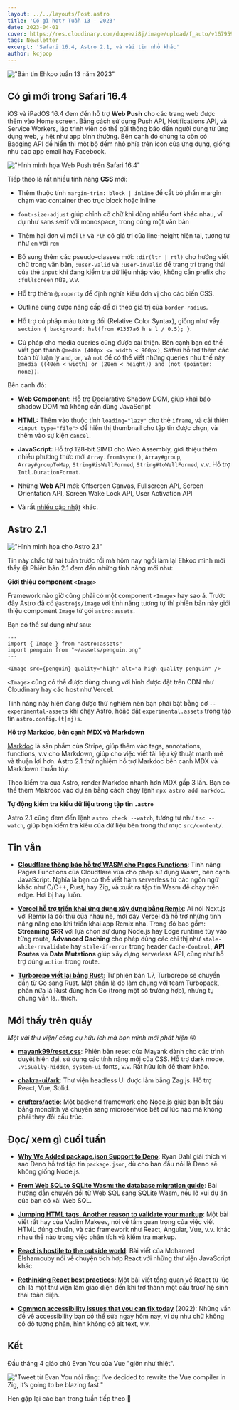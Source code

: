 ```yaml
---
layout: ../../layouts/Post.astro
title: 'Có gì hot? Tuần 13 - 2023'
date: 2023-04-01
cover: https://res.cloudinary.com/duqeezi8j/image/upload/f_auto/v1679593392/ehkoo/newsletters/w13-2023.png
tags: Newsletter
excerpt: 'Safari 16.4, Astro 2.1, và vài tin nhỏ khác'
author: kcjpop
---
```


!["Bản tin Ehkoo tuần 13 năm 2023"](https://res.cloudinary.com/duqeezi8j/image/upload/f_auto/v1679593392/ehkoo/newsletters/w13-2023.png)

## Có gì mới trong Safari 16.4

iOS và iPadOS 16.4 đem đến hỗ trợ **Web Push** cho các trang web được thêm vào Home screen. Bằng cách sử dụng Push API, Notifications API, và Service Workers, lập trình viên có thể gửi thông báo đến người dùng từ ứng dụng web, y hệt như app bình thường. Bên cạnh đó chúng ta còn có Badging API để hiển thị một bộ đếm nhỏ phía trên icon của ứng dụng, giống như các app email hay Facebook.

!["Hình minh họa Web Push trên Safari 16.4"](https://res.cloudinary.com/duqeezi8j/image/upload/f_auto/v1680416275/ehkoo/Web_Push_on_iOS.png)

Tiếp theo là rất nhiều tính năng **CSS** mới:

- Thêm thuộc tính `margin-trim: block | inline` để cắt bỏ phần margin chạm vào container theo trục block hoặc inline

- `font-size-adjust` giúp chỉnh cỡ chữ khi dùng nhiều font khác nhau, ví dụ như sans serif với monospace, trong cùng một văn bản

- Thêm hai đơn vị mới `lh` và `rlh` có giá trị của line-height hiện tại, tương tự như `em` với `rem`

- Bổ sung thêm các pseudo-classes mới: `:dir(ltr | rtl)` cho hướng viết chữ trong văn bản, `:user-valid` và `:user-invalid` để trang trí trạng thái của thẻ `input` khi đang kiểm tra dữ liệu nhập vào, không cần prefix cho `:fullscreen` nữa, v.v.

- Hỗ trợ thêm `@property` để định nghĩa kiểu đơn vị cho các biến CSS.

- Outline cũng được nâng cấp để đi theo giá trị của `border-radius`.

- Hỗ trợ cú pháp màu tương đối (Relative Color Syntax), giống như vầy `section { background: hsl(from #1357a6 h s l / 0.5); }`.

- Cú pháp cho media queries cũng được cải thiện. Bên cạnh bạn có thể viết gọn thành `@media (400px <= width < 900px)`, Safari hỗ trợ thêm các toán tử luận lý `and`, `or`, và `not` để có thể viết những queries như thế này `@media ((40em < width) or (20em < height)) and (not (pointer: none))`.

Bên cạnh đó:

- **Web Component**: Hỗ trợ Declarative Shadow DOM, giúp khai báo shadow DOM mà không cần dùng JavaScript

- **HTML:** Thêm vào thuộc tính `loading="lazy"` cho thẻ `iframe`, và cải thiện `<input type="file">` để hiển thị thumbnail cho tập tin được chọn, và thêm vào sự kiện `cancel`.

- **JavaScript:** Hỗ trợ 128-bit SIMD cho Web Assembly, giới thiệu thêm nhiều phương thức mới `Array.fromAsync()`, `Array#group`, `Array#groupToMap`, `String#isWellFormed`, `String#toWellFormed`, v.v. Hỗ trợ `Intl.DurationFormat`.

- Những **Web API** mới: Offscreen Canvas, Fullscreen API, Screen Orientation API, Screen Wake Lock API, User Activation API

- Và rất [nhiều cập nhật](https://webkit.org/blog/13966/webkit-features-in-safari-16-4/) khác.

## Astro 2.1

!["Hình minh họa cho Astro 2.1"](https://res.cloudinary.com/duqeezi8j/image/upload/v1680416334/ehkoo/blog-hero-2_1-release.b5ed3921.webp)

Tin này chắc từ hai tuần trước rồi mà hôm nay ngồi làm lại Ehkoo mình mới thấy 😅 Phiên bản 2.1 đem đến những tính năng mới như:

**Giới thiệu component `<Image>`**

Framework nào giờ cũng phải có một component `<Image>` hay sao á. Trước đây Astro đã có `@astrojs/image` với tính năng tương tự thì phiên bản này giới thiệu component `Image` từ gói `astro:assets`.

Bạn có thể sử dụng như sau:

```astro
---
import { Image } from "astro:assets"
import penguin from "~/assets/penguin.png"
---

<Image src={penguin} quality="high" alt="a high-quality penguin" />
```

`<Image>` cũng có thể được dùng chung với hình được đặt trên CDN như Cloudinary hay các host như Vercel.

Tính năng này hiện đang được thử nghiệm nên bạn phải bật bằng cờ `--experimental-assets` khi chạy Astro, hoặc đặt `experimental.assets` trong tập tin `astro.config.(t|mj)s`.

**Hỗ trợ Markdoc, bên cạnh MDX và Markdown**

[Markdoc](https://markdoc.dev/) là sản phẩm của Stripe, giúp thêm vào tags, annotations, functions, v.v cho Markdown, giúp cho việc viết tài liệu kỹ thuật mạnh mẽ và thuận lợi hơn. Astro 2.1 thử nghiệm hỗ trợ Markdoc bên cạnh MDX và Markdown thuần túy.

Theo kiểm tra của Astro, render Markdoc nhanh hơn MDX gấp 3 lần. Bạn có thể thêm Makrdoc vào dự án bằng cách chạy lệnh `npx astro add markdoc`.

**Tự động kiểm tra kiểu dữ liệu trong tập tin `.astro`**

Astro 2.1 cũng đem đến lệnh `astro check --watch`, tương tự như `tsc --watch`, giúp bạn kiểm tra kiểu của dữ liệu bên trong thư mục `src/content/`.

## Tin vắn

- [**Cloudflare thông báo hỗ trợ WASM cho Pages Functions**](https://blog.cloudflare.com/pages-functions-with-webassembly/): Tính năng Pages Functions của Cloudflare vừa cho phép sử dụng Wasm, bên cạnh JavaScript. Nghĩa là bạn có thể viết hàm serverless từ các ngôn ngữ khác như C/C++, Rust, hay Zig, và xuất ra tập tin Wasm để chạy trên edge. Hơi bị hay luôn.

- [**Vercel hỗ trợ triển khai ứng dụng xây dựng bằng Remix**](https://vercel.com/blog/vercel-remix-integration-with-edge-functions-support): Ai nói Next.js với Remix là đối thủ của nhau nè, mới đây Vercel đã hỗ trợ những tính năng nâng cao khi triển khai app Remix nha. Trong đó bao gồm: **Streaming SRR** với lựa chọn sử dụng Node.js hay Edge runtime tùy vào từng route, **Advanced Caching** cho phép dùng các chỉ thị như `stale-while-revalidate` hay `stale-if-error` trong header `Cache-Control`, **API Routes** và **Data Mutations** giúp xây dựng serverless API, cũng như hỗ trợ dùng `action` trong route.

- [**Turborepo viết lại bằng Rust**](https://vercel.com/blog/turborepo-migration-go-rust): Từ phiên bản 1.7, Turborepo sẽ chuyển dần từ Go sang Rust. Một phần là do làm chung với team Turbopack, phần nữa là Rust đúng hơn Go (trong một số trường hợp), nhưng tụ chung vẫn là…thích.

## Mới thấy trên quầy

_Một vài thư viện/ công cụ hữu ích mà bọn mình mới phát hiện_ 😛

- [**mayank99/reset.css**](https://github.com/mayank99/reset.css): Phiên bản reset của Mayank dành cho các trình duyệt hiện đại, sử dụng các tính năng mới của CSS. Hỗ trợ dark mode, `.visually-hidden`, `system-ui` fonts, v.v. Rất hữu ích để tham khảo.

- [**chakra-ui/ark**](https://github.com/chakra-ui/ark): Thư viện headless UI được làm bằng Zag.js. Hỗ trợ React, Vue, Solid.

- [**crufters/actio**](https://github.com/crufters/actio): Một backend framework cho Node.js giúp bạn bắt đầu bằng monolith và chuyển sang microservice bất cứ lúc nào mà không phải thay đổi cấu trúc.

## Đọc/ xem gì cuối tuần

- [**Why We Added package.json Support to Deno**](https://deno.com/blog/package-json-support): Ryan Dahl giải thích vì sao Deno hỗ trợ tập tin `package.json`, dù cho ban đầu nói là Deno sẽ không giống Node.js.

- [**From Web SQL to SQLite Wasm: the database migration guide**](https://developer.chrome.com/blog/from-web-sql-to-sqlite-wasm/): Bài hướng dẫn chuyển đổi từ Web SQL sang SQLite Wasm, nếu lỡ xui dự án của bạn có xài Web SQL.

- [**Jumping HTML tags. Another reason to validate your markup**](https://pepelsbey.dev/articles/jumping-html-tags/): Một bài viết rất hay của Vadim Makeev, nói về tầm quan trọng của việc viết HTML đúng chuẩn, và các framework như React, Angular, Vue, v.v. khác nhau thế nào trong việc phân tích và kiểm tra markup.

- [**React is hostile to the outside world**](https://sharno.substack.com/p/react-is-hostile-to-the-outside-world): Bài viết của Mohamed Elsharnouby nói về chuyện tích hợp React với những thư viện JavaScript khác.

- [**Rethinking React best practices**](https://frontendmastery.com/posts/rethinking-react-best-practices/): Một bài viết tổng quan về React từ lúc chỉ là một thư viện làm giao diện đến khi trở thành một cấu trúc/ hệ sinh thái toàn diện.

- [**Common accessibility issues that you can fix today**](https://hidde.blog/common-a11y-issues/) (2022): Những vấn đề về accessibility bạn có thể sửa ngay hôm nay, ví dụ như chữ không có độ tương phản, hình không có alt text, v.v.

## Kết

Đầu tháng 4 giáo chủ Evan You của Vue "giỡn như thiệt".

!["Tweet từ Evan You nói rằng: I’ve decided to rewrite the Vue compiler in Zig, it’s going to be blazing fast."](https://res.cloudinary.com/duqeezi8j/image/upload/f_auto/v1680416594/ehkoo/evan-you-1-4.png)

Hẹn gặp lại các bạn trong tuần tiếp theo 👋
